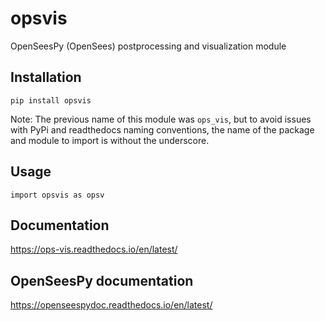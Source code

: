 # opsvis

OpenSeesPy (OpenSees) postprocessing and visualization module

## Installation

`pip install opsvis`

Note: The previous name of this module was `ops_vis`, but to avoid
issues with PyPi and readthedocs naming conventions, the name of the
package and module to import is without the underscore.

## Usage

`import opsvis as opsv`

## Documentation

https://ops-vis.readthedocs.io/en/latest/

## OpenSeesPy documentation

https://openseespydoc.readthedocs.io/en/latest/
